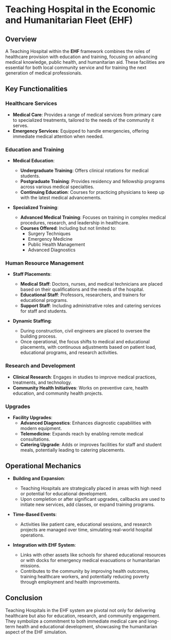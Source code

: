 # Teaching Hospital in the Economic and Humanitarian Fleet (EHF)

## Overview
A Teaching Hospital within the **EHF** framework combines the roles of healthcare provision with education and training, focusing on advancing medical knowledge, public health, and humanitarian aid. These facilities are essential for both local community service and for training the next generation of medical professionals.

## Key Functionalities

### **Healthcare Services**
- **Medical Care**: Provides a range of medical services from primary care to specialized treatments, tailored to the needs of the community it serves.
- **Emergency Services**: Equipped to handle emergencies, offering immediate medical attention when needed.

### **Education and Training**
- **Medical Education**: 
  - **Undergraduate Training**: Offers clinical rotations for medical students.
  - **Postgraduate Training**: Provides residency and fellowship programs across various medical specialties.
  - **Continuing Education**: Courses for practicing physicians to keep up with the latest medical advancements.

- **Specialized Training**:
  - **Advanced Medical Training**: Focuses on training in complex medical procedures, research, and leadership in healthcare.
  - **Courses Offered**: Including but not limited to:
    - Surgery Techniques
    - Emergency Medicine
    - Public Health Management
    - Advanced Diagnostics

### **Human Resource Management**
- **Staff Placements**:
  - **Medical Staff**: Doctors, nurses, and medical technicians are placed based on their qualifications and the needs of the hospital.
  - **Educational Staff**: Professors, researchers, and trainers for educational programs.
  - **Support Staff**: Including administrative roles and catering services for staff and students.

- **Dynamic Staffing**: 
  - During construction, civil engineers are placed to oversee the building process.
  - Once operational, the focus shifts to medical and educational placements, with continuous adjustments based on patient load, educational programs, and research activities.

### **Research and Development**
- **Clinical Research**: Engages in studies to improve medical practices, treatments, and technology.
- **Community Health Initiatives**: Works on preventive care, health education, and community health projects.

### **Upgrades**
- **Facility Upgrades**: 
  - **Advanced Diagnostics**: Enhances diagnostic capabilities with modern equipment.
  - **Telemedicine**: Expands reach by enabling remote medical consultations.
  - **Catering Upgrade**: Adds or improves facilities for staff and student meals, potentially leading to catering placements.

## Operational Mechanics
- **Building and Expansion**: 
  - Teaching Hospitals are strategically placed in areas with high need or potential for educational development.
  - Upon completion or after significant upgrades, callbacks are used to initiate new services, add classes, or expand training programs.

- **Time-Based Events**: 
  - Activities like patient care, educational sessions, and research projects are managed over time, simulating real-world hospital operations.

- **Integration with EHF System**:
  - Links with other assets like schools for shared educational resources or with docks for emergency medical evacuations or humanitarian missions.
  - Contributes to the community by improving health outcomes, training healthcare workers, and potentially reducing poverty through employment and health improvements.

## Conclusion
Teaching Hospitals in the EHF system are pivotal not only for delivering healthcare but also for education, research, and community engagement. They symbolize a commitment to both immediate medical care and long-term health and educational development, showcasing the humanitarian aspect of the EHF simulation. 